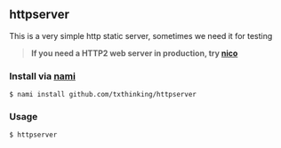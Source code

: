 ## httpserver

This is a very simple http static server, sometimes we need it for testing

> **If you need a HTTP2 web server in production, try [nico](https://github.com/txthinking/nico)**

### Install via [nami](https://github.com/txthinking/nami)

```
$ nami install github.com/txthinking/httpserver
```

### Usage

```
$ httpserver
```
